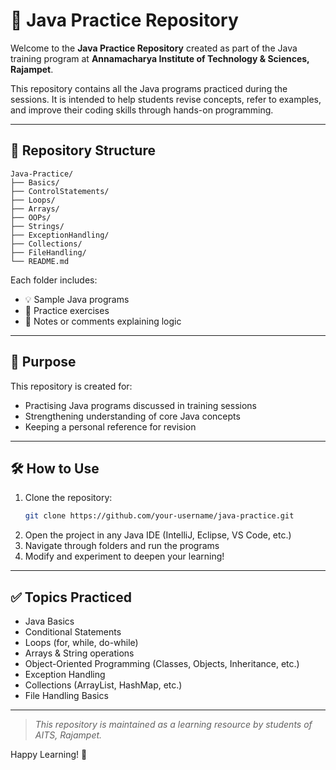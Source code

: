 # 📘 Java Practice Repository

Welcome to the **Java Practice Repository** created as part of the Java training program at **Annamacharya Institute of Technology & Sciences, Rajampet**.

This repository contains all the Java programs practiced during the sessions. It is intended to help students revise concepts, refer to examples, and improve their coding skills through hands-on programming.

---

## 📂 Repository Structure

```
Java-Practice/
├── Basics/
├── ControlStatements/
├── Loops/
├── Arrays/
├── OOPs/
├── Strings/
├── ExceptionHandling/
├── Collections/
├── FileHandling/
└── README.md
```

Each folder includes:
- 💡 Sample Java programs
- 📝 Practice exercises
- 📄 Notes or comments explaining logic

---

## 📌 Purpose

This repository is created for:
- Practising Java programs discussed in training sessions
- Strengthening understanding of core Java concepts
- Keeping a personal reference for revision

---

## 🛠️ How to Use

1. Clone the repository:
   ```bash
   git clone https://github.com/your-username/java-practice.git
   ```
2. Open the project in any Java IDE (IntelliJ, Eclipse, VS Code, etc.)
3. Navigate through folders and run the programs
4. Modify and experiment to deepen your learning!

---

## ✅ Topics Practiced

- Java Basics
- Conditional Statements
- Loops (for, while, do-while)
- Arrays & String operations
- Object-Oriented Programming (Classes, Objects, Inheritance, etc.)
- Exception Handling
- Collections (ArrayList, HashMap, etc.)
- File Handling Basics

---

> _This repository is maintained as a learning resource by students of AITS, Rajampet._

Happy Learning! 🎯
